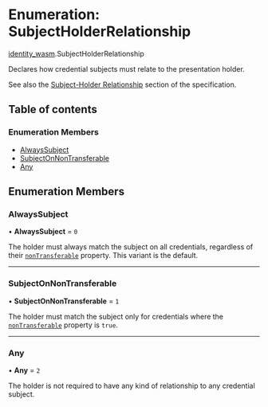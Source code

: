 # Enumeration: SubjectHolderRelationship

[identity\_wasm](../modules/identity_wasm.md).SubjectHolderRelationship

Declares how credential subjects must relate to the presentation holder.

See also the [Subject-Holder Relationship](https://www.w3.org/TR/vc-data-model/#subject-holder-relationships) section of the specification.

## Table of contents

### Enumeration Members

- [AlwaysSubject](identity_wasm.SubjectHolderRelationship.md#alwayssubject)
- [SubjectOnNonTransferable](identity_wasm.SubjectHolderRelationship.md#subjectonnontransferable)
- [Any](identity_wasm.SubjectHolderRelationship.md#any)

## Enumeration Members

### AlwaysSubject

• **AlwaysSubject** = ``0``

The holder must always match the subject on all credentials, regardless of their [`nonTransferable`](https://www.w3.org/TR/vc-data-model/#nontransferable-property) property.
This variant is the default.

___

### SubjectOnNonTransferable

• **SubjectOnNonTransferable** = ``1``

The holder must match the subject only for credentials where the [`nonTransferable`](https://www.w3.org/TR/vc-data-model/#nontransferable-property) property is `true`.

___

### Any

• **Any** = ``2``

The holder is not required to have any kind of relationship to any credential subject.
